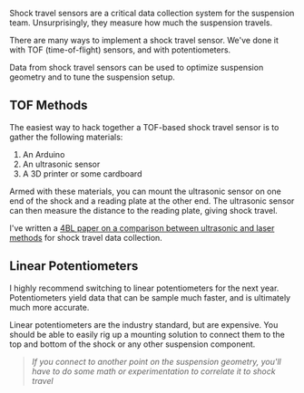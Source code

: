 Shock travel sensors are a critical data collection system for the suspension team. Unsurprisingly, they measure how much the suspension travels.

There are many ways to implement a shock travel sensor. We've done it with TOF (time-of-flight) sensors, and with potentiometers.

Data from shock travel sensors can be used to optimize suspension geometry and to tune the suspension setup.

## TOF Methods
The easiest way to hack together a TOF-based shock travel sensor is to gather the following materials:
1. An Arduino
2. An ultrasonic sensor
3. A 3D printer or some cardboard

Armed with these materials, you can mount the ultrasonic sensor on one end of the shock and a reading plate at the other end. The ultrasonic sensor can then measure the distance to the reading plate, giving shock travel.

I've written a [4BL paper on a comparison between ultrasonic and laser methods](https://docs.google.com/document/d/1OIjiiK7AUqGqBI6UchtZ_aWR6hoKhZI70DKhfLM6vW0/edit?usp=sharing) for shock travel data collection.

## Linear Potentiometers

I highly recommend switching to linear potentiometers for the next year. Potentiometers yield data that can be sample much faster, and is ultimately much more accurate.

Linear potentiometers are the industry standard, but are expensive. You should be able to easily rig up a mounting solution to connect them to the top and bottom of the shock or any other suspension component. 
> *If you connect to another point on the suspension geometry, you'll have to do some math or experimentation to correlate it to shock travel*